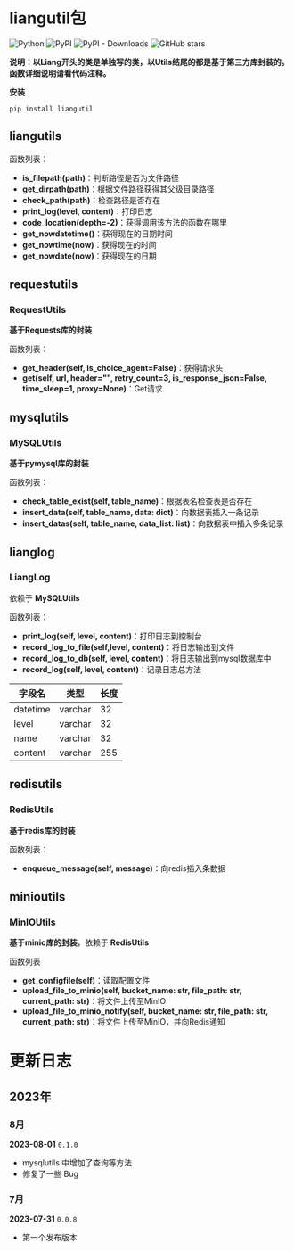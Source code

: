 # liangutil包



![Python](https://img.shields.io/badge/python-3.x-blue.svg)   ![PyPI](https://img.shields.io/pypi/v/liangutil)   ![PyPI - Downloads](https://img.shields.io/pypi/dd/liangutil)   ![GitHub stars](https://img.shields.io/github/stars/Will-Liang/liangutil.svg)

**说明：以Liang开头的类是单独写的类，以Utils结尾的都是基于第三方库封装的。函数详细说明请看代码注释。**

**安装**

```
pip install liangutil
```



## liangutils

函数列表：

- **is_filepath(path)**：判断路径是否为文件路径
- **get_dirpath(path)**：根据文件路径获得其父级目录路径
- **check_path(path)**：检查路径是否存在
- **print_log(level, content)**：打印日志
- **code_location(depth=-2)**：获得调用该方法的函数在哪里
- **get_nowdatetime()**：获得现在的日期时间
- **get_nowtime(now)**：获得现在的时间
- **get_nowdate(now)**：获得现在的日期



## requestutils

### RequestUtils

**基于Requests库的封装**

函数列表：

- **get_header(self, is_choice_agent=False)**：获得请求头
- **get(self, url, header="", retry_count=3, is_response_json=False, time_sleep=1, proxy=None)**：Get请求



## mysqlutils

### **MySQLUtils**

**基于pymysql库的封装**

函数列表：

- **check_table_exist(self, table_name)**：根据表名检查表是否存在
- **insert_data(self, table_name, data: dict)**：向数据表插入一条记录
- **insert_datas(self, table_name, data_list: list)**：向数据表中插入多条记录



## lianglog

### LiangLog

依赖于 **MySQLUtils**

函数列表：

- **print_log(self, level, content)**：打印日志到控制台
- **record_log_to_file(self,level, content)**：将日志输出到文件
- **record_log_to_db(self, level, content)**：将日志输出到mysql数据库中
- **record_log(self, level, content)**：记录日志总方法



| 字段名   | 类型    | 长度 |
| -------- | ------- | ---- |
| datetime | varchar | 32   |
| level    | varchar | 32   |
| name     | varchar | 32   |
| content  | varchar | 255  |



## redisutils

### RedisUtils

**基于redis库的封装**

函数列表：

- **enqueue_message(self, message)**：向redis插入条数据



## minioutils

### MinIOUtils

**基于minio库的封装**，依赖于 **RedisUtils**

函数列表

- **get_configfile(self)**：读取配置文件
- **upload_file_to_minio(self, bucket_name: str, file_path: str, current_path: str)**：将文件上传至MinIO
- **upload_file_to_minio_notify(self, bucket_name: str, file_path: str, current_path: str)**：将文件上传至MinIO，并向Redis通知



# 更新日志

## 2023年

### 8月



**2023-08-01** `0.1.0`

- mysqlutils 中增加了查询等方法
- 修复了一些 Bug

### 7月

**2023-07-31** `0.0.8`

- 第一个发布版本

